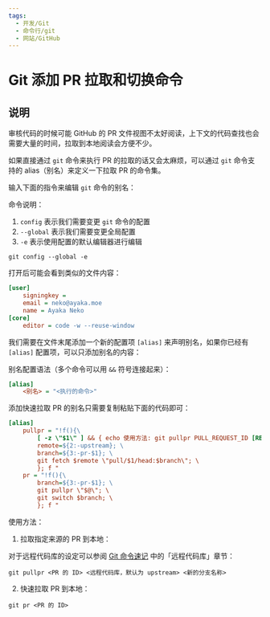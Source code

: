 ```yaml
---
tags:
  - 开发/Git
  - 命令行/git
  - 网站/GitHub
---
```

# Git 添加 PR 拉取和切换命令

## 说明

审核代码的时候可能 GitHub 的 PR 文件视图不太好阅读，上下文的代码查找也会需要大量的时间，拉取到本地阅读会方便不少。

如果直接通过 `git` 命令来执行 PR 的拉取的话又会太麻烦，可以通过 `git` 命令支持的 alias（别名）来定义一下拉取 PR 的命令集。

输入下面的指令来编辑 `git` 命令的别名：

命令说明：

1. `config` 表示我们需要变更 `git` 命令的配置
2. `--global` 表示我们需要变更全局配置
3. `-e` 表示使用配置的默认编辑器进行编辑

```shell
git config --global -e
```

打开后可能会看到类似的文件内容：

```ini
[user]
    signingkey = 
    email = neko@ayaka.moe
    name = Ayaka Neko
[core]
    editor = code -w --reuse-window
```

我们需要在文件末尾添加一个新的配置项 `[alias]` 来声明别名，如果你已经有 `[alias]` 配置项，可以只添加别名的内容：

别名配置语法（多个命令可以用 `&&` 符号连接起来）：

```ini
[alias]
    <别名> = "<执行的命令>"
```

添加快速拉取 PR 的别名只需要复制粘贴下面的代码即可：

```ini
[alias]
    pullpr = "!f(){\
        [ -z \"$1\" ] && { echo 使用方法: git pullpr PULL_REQUEST_ID [REMOTE_NAME] [NEW_BRANCH_NAME]; exit 1; }; \
        remote=${2:-upstream}; \
        branch=${3:-pr-$1}; \
        git fetch $remote \"pull/$1/head:$branch\"; \
        }; f "
    pr = "!f(){\
        branch=${3:-pr-$1}; \
        git pullpr \"$@\"; \
        git switch $branch; \
        }; f "
```

使用方法：

1. 拉取指定来源的 PR 到本地：

对于远程代码库的设定可以参阅 [Git 命令速记](Git%20%E5%91%BD%E4%BB%A4%E9%80%9F%E8%AE%B0.md) 中的「远程代码库」章节：

```shell
git pullpr <PR 的 ID> <远程代码库，默认为 upstream> <新的分支名称>
```

2. 快速拉取 PR 到本地：

```shell
git pr <PR 的 ID>
```
